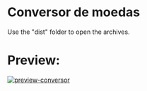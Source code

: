 # Conversor de moedas 

Use the "dist" folder to open the archives.

<h1>Preview:</h1>
<a href="https://ibb.co/HrGy7K0"><img src="https://i.ibb.co/7GrDvSH/preview-conversor.png" alt="preview-conversor" border="0"></a>
